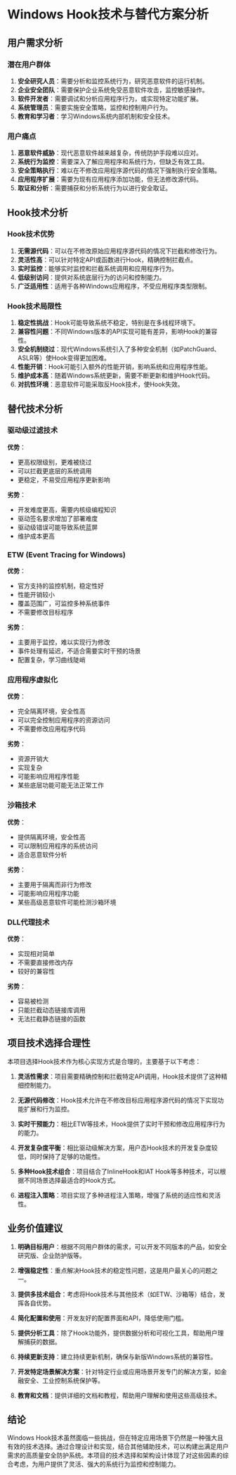 # Windows Hook技术与替代方案分析

## 用户需求分析

### 潜在用户群体

1. **安全研究人员**：需要分析和监控系统行为，研究恶意软件的运行机制。
2. **企业安全团队**：需要保护企业系统免受恶意软件攻击，监控敏感操作。
3. **软件开发者**：需要调试和分析应用程序行为，或实现特定功能扩展。
4. **系统管理员**：需要实施安全策略，监控和控制用户行为。
5. **教育和学习者**：学习Windows系统内部机制和安全技术。

### 用户痛点

1. **恶意软件威胁**：现代恶意软件越来越复杂，传统防护手段难以应对。
2. **系统行为监控**：需要深入了解应用程序和系统行为，但缺乏有效工具。
3. **安全策略执行**：难以在不修改应用程序源代码的情况下强制执行安全策略。
4. **应用程序扩展**：需要为现有应用程序添加功能，但无法修改源代码。
5. **取证和分析**：需要捕获和分析系统行为以进行安全取证。

## Hook技术分析

### Hook技术优势

1. **无需源代码**：可以在不修改原始应用程序源代码的情况下拦截和修改行为。
2. **灵活性高**：可以针对特定API或函数进行Hook，精确控制拦截点。
3. **实时监控**：能够实时监控和拦截系统调用和应用程序行为。
4. **低级别访问**：提供对系统底层行为的访问和控制能力。
5. **广泛适用性**：适用于各种Windows应用程序，不受应用程序类型限制。

### Hook技术局限性

1. **稳定性挑战**：Hook可能导致系统不稳定，特别是在多线程环境下。
2. **兼容性问题**：不同Windows版本的API实现可能有差异，影响Hook的兼容性。
3. **安全机制绕过**：现代Windows系统引入了多种安全机制（如PatchGuard、ASLR等）使Hook变得更加困难。
4. **性能开销**：Hook可能引入额外的性能开销，影响系统和应用程序性能。
5. **维护成本高**：随着Windows系统更新，需要不断更新和维护Hook代码。
6. **对抗性环境**：恶意软件可能采取反Hook技术，使Hook失效。

## 替代技术分析

### 驱动级过滤技术

**优势**：
- 更高权限级别，更难被绕过
- 可以拦截更底层的系统调用
- 更稳定，不易受应用程序更新影响

**劣势**：
- 开发难度更高，需要内核级编程知识
- 驱动签名要求增加了部署难度
- 驱动级错误可能导致系统蓝屏
- 维护成本更高

### ETW (Event Tracing for Windows)

**优势**：
- 官方支持的监控机制，稳定性好
- 性能开销较小
- 覆盖范围广，可监控多种系统事件
- 不需要修改目标程序

**劣势**：
- 主要用于监控，难以实现行为修改
- 事件处理有延迟，不适合需要实时干预的场景
- 配置复杂，学习曲线陡峭

### 应用程序虚拟化

**优势**：
- 完全隔离环境，安全性高
- 可以完全控制应用程序的资源访问
- 不需要修改应用程序代码

**劣势**：
- 资源开销大
- 实现复杂
- 可能影响应用程序性能
- 某些底层功能可能无法正常工作

### 沙箱技术

**优势**：
- 提供隔离环境，安全性高
- 可以限制应用程序的系统访问
- 适合恶意软件分析

**劣势**：
- 主要用于隔离而非行为修改
- 可能影响应用程序功能
- 某些高级恶意软件可能检测沙箱环境

### DLL代理技术

**优势**：
- 实现相对简单
- 不需要直接修改内存
- 较好的兼容性

**劣势**：
- 容易被检测
- 只能拦截动态链接库调用
- 无法拦截静态链接的函数

## 项目技术选择合理性

本项目选择Hook技术作为核心实现方式是合理的，主要基于以下考虑：

1. **灵活性需求**：项目需要精确控制和拦截特定API调用，Hook技术提供了这种精细控制能力。

2. **无源代码修改**：Hook技术允许在不修改目标应用程序源代码的情况下实现功能扩展和行为监控。

3. **实时干预能力**：相比ETW等技术，Hook提供了实时干预和修改应用程序行为的能力。

4. **开发复杂度平衡**：相比驱动级解决方案，用户态Hook技术的开发复杂度较低，同时保持了足够的功能性。

5. **多种Hook技术组合**：项目结合了InlineHook和IAT Hook等多种技术，可以根据不同场景选择最适合的Hook方式。

6. **进程注入策略**：项目实现了多种进程注入策略，增强了系统的适应性和灵活性。

## 业务价值建议

1. **明确目标用户**：根据不同用户群体的需求，可以开发不同版本的产品，如安全研究版、企业防护版等。

2. **增强稳定性**：重点解决Hook技术的稳定性问题，这是用户最关心的问题之一。

3. **提供多技术组合**：考虑将Hook技术与其他技术（如ETW、沙箱等）结合，发挥各自优势。

4. **简化配置和使用**：开发友好的配置界面和API，降低使用门槛。

5. **提供分析工具**：除了Hook功能外，提供数据分析和可视化工具，帮助用户理解捕获的数据。

6. **持续更新支持**：建立持续更新机制，确保与新版Windows系统的兼容性。

7. **开发特定场景解决方案**：针对特定行业或应用场景开发专门的解决方案，如金融安全、工业控制系统保护等。

8. **教育和文档**：提供详细的文档和教程，帮助用户理解和使用这些高级技术。

## 结论

Windows Hook技术虽然面临一些挑战，但在特定应用场景下仍然是一种强大且有效的技术选择。通过合理设计和实现，结合其他辅助技术，可以构建出满足用户需求的高质量安全防护系统。本项目的技术选择和架构设计体现了对这些因素的综合考虑，为用户提供了灵活、强大的系统行为监控和控制能力。